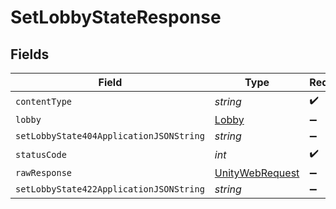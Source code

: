 # SetLobbyStateResponse


## Fields

| Field                                                                                                            | Type                                                                                                             | Required                                                                                                         | Description                                                                                                      |
| ---------------------------------------------------------------------------------------------------------------- | ---------------------------------------------------------------------------------------------------------------- | ---------------------------------------------------------------------------------------------------------------- | ---------------------------------------------------------------------------------------------------------------- |
| `contentType`                                                                                                    | *string*                                                                                                         | :heavy_check_mark:                                                                                               | N/A                                                                                                              |
| `lobby`                                                                                                          | [Lobby](../../Models/Shared/Lobby.md)                                                                            | :heavy_minus_sign:                                                                                               | Ok                                                                                                               |
| `setLobbyState404ApplicationJSONString`                                                                          | *string*                                                                                                         | :heavy_minus_sign:                                                                                               | N/A                                                                                                              |
| `statusCode`                                                                                                     | *int*                                                                                                            | :heavy_check_mark:                                                                                               | N/A                                                                                                              |
| `rawResponse`                                                                                                    | [UnityWebRequest](https://docs.unity3d.com/2021.3/Documentation/ScriptReference/Networking.UnityWebRequest.html) | :heavy_minus_sign:                                                                                               | N/A                                                                                                              |
| `setLobbyState422ApplicationJSONString`                                                                          | *string*                                                                                                         | :heavy_minus_sign:                                                                                               | N/A                                                                                                              |